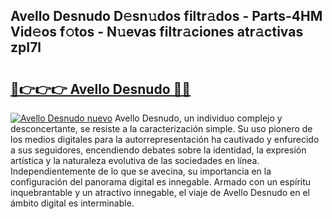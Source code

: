 ## Avello Desnudo D𝚎sn𝚞dos filtr𝚊dos - Parts-4HM Vid𝚎os f𝚘tos - N𝚞evas filtr𝚊ciones atr𝚊ctivas zpI7l

# <h2><a href="http://mbcuj0.tromn.icu/?c=Avello+Desnudo">🔗👉👉👉 Avello Desnudo 🔗🔗</a></h2>

[![Avello Desnudo nuevo](https://i.imgur.com/pEAQMta.gif)](http://mbcuj0.tromn.icu/?c=Avello+Desnudo)
Avello Desnudo, un individuo complejo y desconcertante, se resiste a la caracterización simple. Su uso pionero de los medios digitales para la autorrepresentación ha cautivado y enfurecido a sus seguidores, encendiendo debates sobre la identidad, la expresión artística y la naturaleza evolutiva de las sociedades en línea. Independientemente de lo que se avecina, su importancia en la configuración del panorama digital es innegable. Armado con un espíritu inquebrantable y un atractivo innegable, el viaje de Avello Desnudo en el ámbito digital es interminable.
